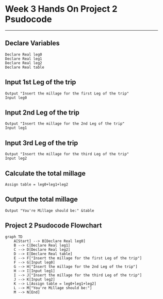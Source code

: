 # Week 3 Hands On Project 2 Psudocode
-----

## Declare Variables
    Declare Real leg0
    Declare Real leg1
    Declare Real leg2
    Declare Real table
## Input 1st Leg of the trip
    Output "Insert the millage for the first Leg of the trip"
    Input leg0
## Input 2nd Leg of the trip
    Output "Insert the millage for the 2nd Leg of the trip"
    Input leg1
## Input 3rd Leg of the trip
    Output "Insert the millage for the third Leg of the trip"
    Input leg2
## Calculate the total millage
    Assign table = leg0+leg1+leg2
## Output the total millage
    Output "You're Millage should be:" &table

Project 2 Psudocode Flowchart
---------------
```mermaid
graph TD
    A[Start] --> B[Declare Real leg0]
    B --> C[Declare Real leg1]
    C --> D[Declare Real leg2]
    D --> E[Declare Real table]
    E --> F["Insert the millage for the first Leg of the trip"]
    F --> G[Input leg0]
    G --> H["Insert the millage for the 2nd Leg of the trip"]
    H --> I[Input leg1]
    I --> J["Insert the millage for the third Leg of the trip"]
    J --> K[Input leg2]
    K --> L[Assign table = leg0+leg1+leg2]
    L --> M["You're Millage should be:"]
    M --> N[End]
```


